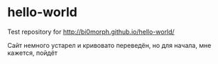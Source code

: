 # hello-world
Test repository for http://bi0morph.github.io/hello-world/

Сайт немного устарел и кривовато переведён, но для начала, мне кажется, пойдёт
